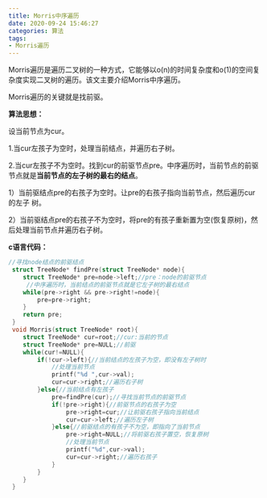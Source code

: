 ```yaml
---
title: Morris中序遍历
date: 2020-09-24 15:46:27
categories: 算法
tags:
- Morris遍历
---
```


Morris遍历是遍历二叉树的一种方式，它能够以o(n)的时间复杂度和o(1)的空间复杂度实现二叉树的遍历。该文主要介绍Morris中序遍历。

Morris遍历的关键就是找前驱。<!--more-->

<b>算法思想：</b>

设当前节点为cur。

1.当cur左孩子为空时，处理当前结点，并遍历右子树。

2.当cur左孩子不为空时。找到cur的前驱节点pre。中序遍历时，当前节点的前驱节点就是<b>当前节点的左子树的最右的结点</b>。

​	1）当前驱结点pre的右孩子为空时。让pre的右孩子指向当前节点，然后遍历cur的左子		   树。

​	2）当前驱结点pre的右孩子不为空时，将pre的有孩子重新置为空(恢复原树)，然后处理当前节点并遍历右子树。

<b>c语言代码：</b>

```c
//寻找node结点的前驱结点
 struct TreeNode* findPre(struct TreeNode* node){
    struct TreeNode* pre=node->left;//pre：node的前驱节点
     //中序遍历时，当前结点的前驱节点就是它左子树的最右结点
    while(pre->right && pre->right!=node){
        pre=pre->right;
    }
    return pre;
 }
 void Morris(struct TreeNode* root){
    struct TreeNode* cur=root;//cur:当前的节点
    struct TreeNode* pre=NULL;//前驱
    while(cur!=NULL){
        if(!cur->left){//当前结点的左孩子为空，即没有左子树时
            //处理当前节点
            printf("%d ",cur->val);
            cur=cur->right;//遍历右子树
        }else{//当前结点有左孩子
            pre=findPre(cur);//寻找当前节点的前驱节点
            if(!pre->right){//前驱节点的右孩子为空
                pre->right=cur;//让前驱右孩子指向当前结点
                cur=cur->left;//遍历左子树
            }else{//前驱结点的有孩子不为空，即指向了当前节点
                pre->right=NULL;//将前驱右孩子置空，恢复原树
                //处理当前节点
                printf("%d",cur->val);
                cur=cur->right;//遍历右孩子
            }
        }
    }
 }
```

